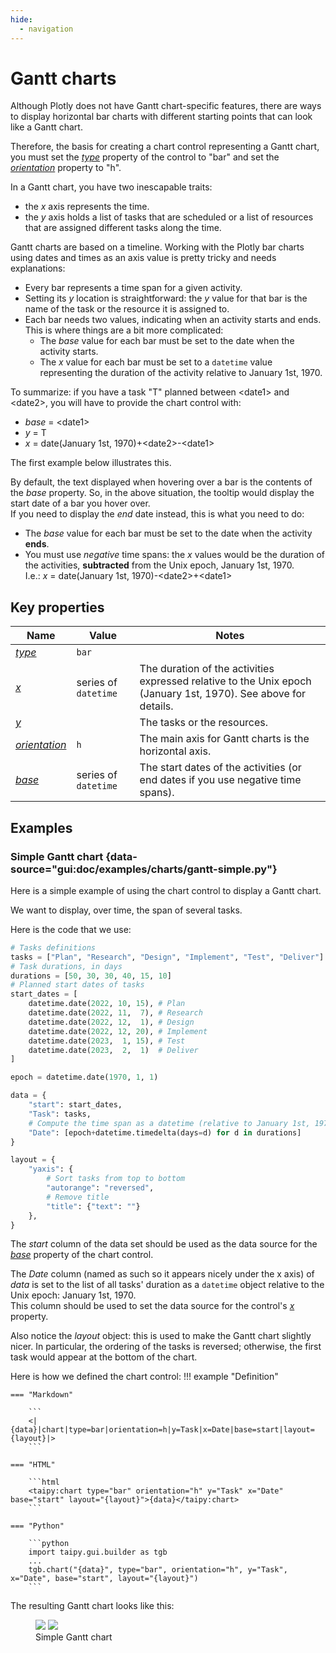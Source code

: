 ```yaml
---
hide:
  - navigation
---
```


# Gantt charts

Although Plotly does not have Gantt chart-specific features, there are ways to display horizontal bar charts with different starting points that can look like a Gantt chart.

Therefore, the basis for creating a chart control representing a Gantt chart, you must
set the [*type*](../chart.md#p-type) property of the control to "bar" and set the
[*orientation*](../chart.md#p-orientation) property to "h".

In a Gantt chart, you have two inescapable traits:

- the *x* axis represents the time.
- the *y* axis holds a list of tasks that are scheduled or a list
    of resources that are assigned different tasks along the time.

Gantt charts are based on a timeline. Working with the Plotly bar charts using
dates and times as an axis value is pretty tricky and needs explanations:

- Every bar represents a time span for a given activity.
- Setting its *y* location is straightforward: the *y* value for that bar is the name of
    the task or the resource it is assigned to.
- Each bar needs two values, indicating when an activity starts and ends. This
    is where things are a bit more complicated:
    - The *base* value for each bar must be set to the date when the activity starts.
    - The *x* value for each bar must be set to a `datetime` value representing
        the duration of the activity relative to January 1st, 1970.

To summarize: if you have a task "T" planned between &lt;date1&gt; and &lt;date2&gt;,
you will have to provide the chart control with:

- *base* = &lt;date1&gt;
- *y* = T
- *x* = date(January 1st, 1970)+&lt;date2&gt;-&lt;date1&gt;

The first example below illustrates this.

By default, the text displayed when hovering over a bar is the contents
of the *base* property. So, in the above situation, the tooltip
would display the start date of a bar you hover over.<br/>
If you need to display the *end* date instead, this is what you need to do:

- The *base* value for each bar must be set to the date when the activity **ends**.
- You must use *negative* time spans: the *x* values would be the duration of the
    activities, **subtracted** from the Unix epoch, January 1st, 1970.<br/>
    I.e.: *x* = date(January 1st, 1970)-&lt;date2&gt;+&lt;date1&gt;

## Key properties

| Name            | Value           | Notes   |
| --------------- | ------------------------- | ------------------ |
| [*type*](../chart.md#p-type)      | `bar`  |  |
| [*x*](../chart.md#p-x)      | series of `datetime`  | The duration of the activities expressed relative to the Unix epoch (January 1st, 1970). See above for details.  |
| [*y*](../chart.md#p-x)      |   | The tasks or the resources.  |
| [*orientation*](../chart.md#p-orientation)      | `h`  | The main axis for Gantt charts is the horizontal axis.  |
| [*base*](../chart.md#p-base)      | series of `datetime`  | The start dates of the activities (or end dates if you use negative time spans).  |

## Examples

### Simple Gantt chart {data-source="gui:doc/examples/charts/gantt-simple.py"}

Here is a simple example of using the chart control to display a Gantt chart.

We want to display, over time, the span of several tasks.

Here is the code that we use:
```python
# Tasks definitions
tasks = ["Plan", "Research", "Design", "Implement", "Test", "Deliver"]
# Task durations, in days
durations = [50, 30, 30, 40, 15, 10]
# Planned start dates of tasks
start_dates = [
    datetime.date(2022, 10, 15), # Plan
    datetime.date(2022, 11,  7), # Research
    datetime.date(2022, 12,  1), # Design
    datetime.date(2022, 12, 20), # Implement
    datetime.date(2023,  1, 15), # Test
    datetime.date(2023,  2,  1)  # Deliver
]

epoch = datetime.date(1970, 1, 1)

data = {
    "start": start_dates,
    "Task": tasks,
    # Compute the time span as a datetime (relative to January 1st, 1970)
    "Date": [epoch+datetime.timedelta(days=d) for d in durations]
}

layout = {
    "yaxis": {
        # Sort tasks from top to bottom
        "autorange": "reversed",
        # Remove title
        "title": {"text": ""}
    },
}
```

The *start* column of the data set should be used as the data source for the
[*base*](../chart.md#p-base) property of the chart control.

The *Date* column (named as such so it appears nicely under the x axis) of *data*
is set to the list of all tasks' duration as a `datetime` object relative to
the Unix epoch: January 1st, 1970.<br/>
This column should be used to set the data source for the control's
[*x*](../chart.md#p-x) property.

Also notice the *layout* object: this is used to make the Gantt chart slightly nicer. In
particular, the ordering of the tasks is reversed; otherwise, the first task would appear
at the bottom of the chart.

Here is how we defined the chart control:
!!! example "Definition"

    === "Markdown"

        ```
        <|{data}|chart|type=bar|orientation=h|y=Task|x=Date|base=start|layout={layout}|>
        ```

    === "HTML"

        ```html
        <taipy:chart type="bar" orientation="h" y="Task" x="Date" base="start" layout="{layout}">{data}</taipy:chart>
        ```

    === "Python"

        ```python
        import taipy.gui.builder as tgb
        ...
        tgb.chart("{data}", type="bar", orientation="h", y="Task", x="Date", base="start", layout="{layout}")
        ```

The resulting Gantt chart looks like this:
<figure>
    <img src="../gantt-simple-d.png" class="visible-dark" />
    <img src="../gantt-simple-l.png" class="visible-light"/>
    <figcaption>Simple Gantt chart</figcaption>
</figure>

<!--
### Simple Gantt chart

Different resources are displayed by different traces in the same chart.

Here is an example where we represent two resources' tasks, based on the same
_x_ timeline axis:

- The tasks start dates are represented by the _base_ values on the _x_ axis (type is date or datetime ).
- The tasks durations are represented by the _x_ values on the _x_ axis (type is date or datetime). 
  The _x_ values are specified as a time duration i.e. a date where 0 is January 1st 1970 i.e. `date(1970, 1, 1)`. for example to specify a duration of 2 days, one would set the value to date(1970, 1, 3)
- The resources names are represented by the _y_ values. To keep the tasks on the same horizontal line, the _y_ value should be the same.
- The tasks names can by specified by the _text_ or _label_ property.

```py
data = pd.DataFrame({
  "x": [dt.date(1970, 1, 20), dt.date(1970, 1, 10), dt.date(1970, 1, 5)],
  "y": ["Resource 1", "Resource 1", "Resource 1"],
  "label": ["Task 1.1", "Task 1.2", "Task 1.3"],
  "base": [dt.date(2022, 1, 1), dt.date(2022, 2, 1), dt.date(2022, 3, 1)],

  "x1": [dt.date(1970, 1, 3), dt.date(1970, 1, 15), dt.date(1970, 1, 5)],
  "y1": ["Resource 2", "Resource 2", "Resource 2"],
  "base1": [dt.date(2022, 1, 15), dt.date(2022, 2, 1), dt.date(2022, 3, 10)],
  "label1": ["Task 2.1", "Task 2.2", "Task 2.3"]
})
```

The chart definition looks like this:

!!! example "Page content"

    === "Markdown"

        ```
        <|{data}|chart|type=bar|orientation=h|x[1]=x|y[1]=y|base[1]=base|text[1]=label|x[2]=x1|y[2]=y1|base[2]=base1|text[2]=label1|>
        ```
  
    === "HTML"

        ```html
        <taipy:chart type="bar" orientation="h" x[1]="x" y[1]="y" base[1]="base" text[1]="label" x[2]="x1" y[2]="y1" base[2]="base1" text[2]="label1">{data}</taipy:chart>
        ```

And the resulting chart is:

![Gantt like chart](ganttlike1.png)

-->
